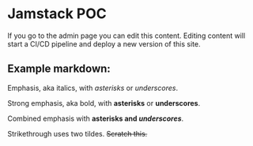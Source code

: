 # Jamstack POC

If you go to the admin page you can edit this content.
Editing content will start a CI/CD pipeline and deploy a new version of this site.

## Example markdown:

Emphasis, aka italics, with *asterisks* or _underscores_.

Strong emphasis, aka bold, with **asterisks** or __underscores__.

Combined emphasis with **asterisks and _underscores_**.

Strikethrough uses two tildes. ~~Scratch this.~~

